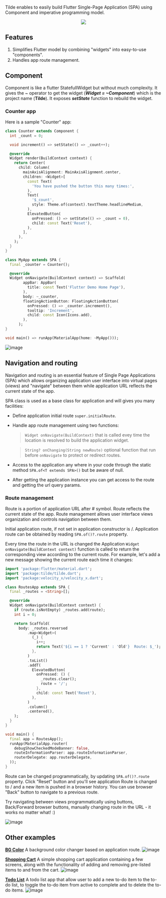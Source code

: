Tilde enables to easily build Flutter Single-Page Application (SPA) using Component and imperative programming model.

<p align="center">
  <img src="https://raw.githubusercontent.com/aymentoumi/tilde/master/tilde.png">
</p>

## Features

1. Simplifies Flutter model by combining "widgets" into easy-to-use "components".
2. Handles app route management.

## Component

Component is like a flutter StatefullWidget but without much complexity.
It gives the ~ operator to get the widget (_**Widget = ~Component**_) which is the project name (**Tilde**).
It exposes _**setState**_ function to rebuild the widget.

### Counter app

Here is a sample "Counter" app:

```dart
class Counter extends Component {
  int _count = 0;

  void increment() => setState(() => _count++);

  @override
  Widget render(BuildContext context) {
    return Center(
      child: Column(
        mainAxisAlignment: MainAxisAlignment.center,
        children: <Widget>[
          const Text(
            'You have pushed the button this many times:',
          ),
          Text(
            '$_count',
            style: Theme.of(context).textTheme.headlineMedium,
          ),
          ElevatedButton(
            onPressed: () => setState(() => _count = 0),
            child: const Text('Reset'),
          ),
        ],
      ),
    );
  }
}

class MyApp extends SPA {
  final _counter = Counter();

  @override
  Widget onNavigate(BuildContext context) => Scaffold(
        appBar: AppBar(
          title: const Text('Flutter Demo Home Page'),
        ),
        body: ~_counter,
        floatingActionButton: FloatingActionButton(
          onPressed: () => _counter.increment(),
          tooltip: 'Increment',
          child: const Icon(Icons.add),
        ),
      );
}

void main() => runApp(MaterialApp(home: ~MyApp()));
```

![image](https://raw.githubusercontent.com/aymentoumi/tilde/master/example/capture.gif)

## Navigation and routing

Navigation and routing is an essential feature of Single Page Applications (SPA) which allows organizing application user interface into virtual pages (views) and "navigate" between them while application URL reflects the current state of the app.

SPA class is used as a base class for application and will gives you many facilities:

- Define application initial route `super.initialRoute`.
- Handle app route management using two functions:

  > `Widget onNavigate(BuildContext)` that is called evey time the location is resolved to build the application widget.

  > `String? onChanging(String newRoute)` optional function that run before `onNavigate` to protect or redirect routes.

- Access to the application any where in your code through the static method `SPA.of<T extends SPA>()` but be aware of null.
- After getting the application instance you can get access to the route and getting the url query params.

### Route management

Route is a portion of application URL after # symbol. Route reflects the current state of the app. Route management allows user interface views organization and controls navigation between them.

Initial application route, if not set in application constructor is /. Application route can be obtained by reading `SPA.of()?.route` property.

Every time the route in the URL is changed the Application `Widget onNavigate(BuildContext context)` function is called to return the corresponding view according to the current route. For example, let's add a new message showing the current route each time it changes:

```dart
import 'package:flutter/material.dart';
import 'package:tilde/tilde.dart';
import 'package:velocity_x/velocity_x.dart';

class RoutesApp extends SPA {
  final _routes = <String>[];

  @override
  Widget onNavigate(BuildContext context) {
    if (route.isNotEmpty) _routes.add(route);
    int i = 0;

    return Scaffold(
      body: _routes.reversed
          .map<Widget>(
            (_) {
              i++;
              return Text('${i == 1 ? 'Current' : 'Old'}  Route: $_');
            },
          )
          .toList()
          .addT(
            ElevatedButton(
              onPressed: () {
                _routes.clear();
                route = '/';
              },
              child: const Text('Reset'),
            ),
          )
          .column()
          .centered(),
    );
  }
}

void main() {
  final app = RoutesApp();
  runApp(MaterialApp.router(
    debugShowCheckedModeBanner: false,
    routeInformationParser: app.routeInformationParser,
    routerDelegate: app.routerDelegate,
  ));
}
```

Route can be changed programmatically, by updating `SPA.of()?.route` property.
Click "Reset" button and you'll see application Route is changed to / and a new item is pushed in a browser history.
You can use browser "Back" button to navigate to a previous route.

Try navigating between views programmatically using buttons, Back/Forward browser buttons, manually changing route in the URL - it works no matter what! :)

![image](https://raw.githubusercontent.com/aymentoumi/tilde/master/assets/routes.gif)

## Other examples

[**BG Color**](https://github.com/aymentoumi/tilde/tree/master/others/bg_color)
A background color changer based on application route.
![image](https://raw.githubusercontent.com/aymentoumi/tilde/master/others/bg_color/capture.gif)

[**Shopping Cart**](https://github.com/aymentoumi/tilde/tree/master/others/shopping_cart)
A simple shopping cart application containing a few screens, along with the functionality of adding and removing pre-listed items to and from the cart.
![image](https://raw.githubusercontent.com/aymentoumi/tilde/master/others/shopping_cart/capture.gif)

[**Todo List**](https://github.com/aymentoumi/tilde/tree/master/others/todo_list)
A todo list app that allow user to add a new to-do item to the to-do list, to toggle the to-do item from active to complete and  to delete the to-do items.
![image](https://raw.githubusercontent.com/aymentoumi/tilde/master/others/todo_list/capture.gif)
